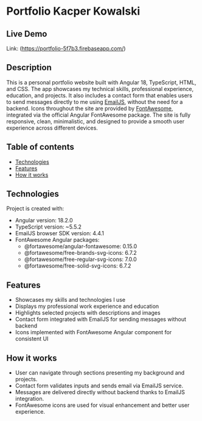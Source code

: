 # Portfolio Kacper Kowalski

## Live Demo

Link: (https://portfolio-5f7b3.firebaseapp.com/)

## Description

This is a personal portfolio website built with Angular 18, TypeScript, HTML, and CSS. The app showcases my technical skills, professional experience, education, and projects. It also includes a contact form that enables users to send messages directly to me using [EmailJS](https://www.emailjs.com/), without the need for a backend. Icons throughout the site are provided by [FontAwesome](https://fontawesome.com/), integrated via the official Angular FontAwesome package. The site is fully responsive, clean, minimalistic, and designed to provide a smooth user experience across different devices.

## Table of contents

- [Technologies](#technologies)
- [Features](#features)
- [How it works](#how-it-works)

## Technologies

Project is created with:

- Angular version: 18.2.0
- TypeScript version: ~5.5.2
- EmailJS browser SDK version: 4.4.1
- FontAwesome Angular packages:
  - @fortawesome/angular-fontawesome: 0.15.0
  - @fortawesome/free-brands-svg-icons: 6.7.2
  - @fortawesome/free-regular-svg-icons: 7.0.0
  - @fortawesome/free-solid-svg-icons: 6.7.2

## Features

- Showcases my skills and technologies I use
- Displays my professional work experience and education
- Highlights selected projects with descriptions and images
- Contact form integrated with EmailJS for sending messages without backend
- Icons implemented with FontAwesome Angular component for consistent UI

## How it works

- User can navigate through sections presenting my background and projects.
- Contact form validates inputs and sends email via EmailJS service.
- Messages are delivered directly without backend thanks to EmailJS integration.
- FontAwesome icons are used for visual enhancement and better user experience.
